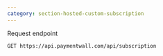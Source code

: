```yaml
---
category: section-hosted-custom-subscription
---
```

Request endpoint
```
GET https://api.paymentwall.com/api/subscription
```